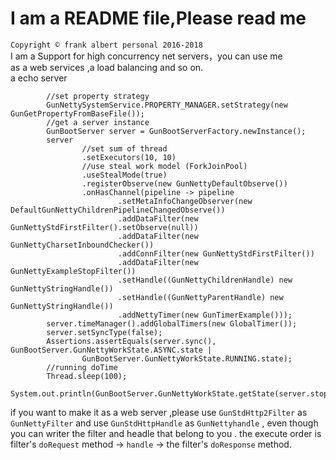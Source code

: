 # I am a README file,Please read me<br>
`Copyright © frank albert personal 2016-2018` <br>
I am a Support for high concurrency net servers，you can use me<br>
as a web services ,a load balancing and so on.<br>
a echo server

```
        //set property strategy
        GunNettySystemService.PROPERTY_MANAGER.setStrategy(new GunGetPropertyFromBaseFile());
        //get a server instance 
        GunBootServer server = GunBootServerFactory.newInstance();
        server
                //set sum of thread          
                .setExecutors(10, 10)
                //use steal work model (ForkJoinPool)
                .useStealMode(true)
                .registerObserve(new GunNettyDefaultObserve())
                .onHasChannel(pipeline -> pipeline
                        .setMetaInfoChangeObserver(new DefaultGunNettyChildrenPipelineChangedObserve())
                        .addDataFilter(new GunNettyStdFirstFilter().setObserve(null))
                        .addDataFilter(new GunNettyCharsetInboundChecker())
                        .addConnFilter(new GunNettyStdFirstFilter())
                        .addDataFilter(new GunNettyExampleStopFilter())
                        .setHandle((GunNettyChildrenHandle) new GunNettyStringHandle())
                        .setHandle((GunNettyParentHandle) new GunNettyStringHandle())
                        .addNettyTimer(new GunTimerExample()));
        server.timeManager().addGlobalTimers(new GlobalTimer());
        server.setSyncType(false);
        Assertions.assertEquals(server.sync(), GunBootServer.GunNettyWorkState.ASYNC.state |
                GunBootServer.GunNettyWorkState.RUNNING.state);
        //running doTime
        Thread.sleep(100);
        System.out.println(GunBootServer.GunNettyWorkState.getState(server.stop()));
 ```
 if you want to make it as a web server ,please use `GunStdHttp2Filter` as `GunNettyFilter` and use `GunStdHttpHandle` as `GunNettyhandle` ,
 even though you can writer the filter and headle that belong to you .
 the execute order is filter's `doRequest` method -> `handle` -> the filter's `doResponse` method.

